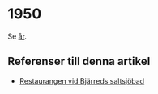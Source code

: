 # 1950

Se [år](år.md).

## Referenser till denna artikel

* [Restaurangen vid Bjärreds saltsjöbad](Restaurangen%20vid%20Bjärreds%20saltsjöbad.md)
